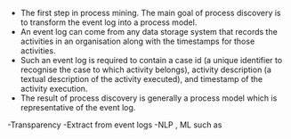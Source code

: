 - The first step in process mining. The main goal of process discovery is to transform the event log into a process model. 
- An event log can come from any data storage system that records the activities in an organisation along with the timestamps for those activities. 
- Such an event log is required to contain a case id (a unique identifier to recognise the case to which activity belongs), activity description (a textual description of the activity executed), and timestamp of the activity execution.
- The result of process discovery is generally a process model which is representative of the event log.

-Transparency
-Extract from event logs
-NLP  , ML such as
